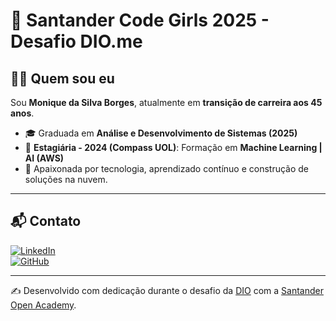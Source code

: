 # 🚀 Santander Code Girls 2025 - Desafio DIO.me

## 👩‍💻 Quem sou eu  
Sou **Monique da Silva Borges**, atualmente em **transição de carreira aos 45 anos**.  

- 🎓 Graduada em **Análise e Desenvolvimento de Sistemas (2025)**  
- 💼 **Estagiária - 2024 (Compass UOL)**: Formação em **Machine Learning | AI (AWS)**  
- 🚀 Apaixonada por tecnologia, aprendizado contínuo e construção de soluções na nuvem.  

---


## 📬 Contato  
[![LinkedIn](https://img.shields.io/badge/LinkedIn-blue?logo=linkedin&logoColor=white)](https://www.linkedin.com)  
[![GitHub](https://img.shields.io/badge/GitHub-black?logo=github&logoColor=white)](https://github.com/niqueborges)  

---
✍️ Desenvolvido com dedicação durante o desafio da [DIO](https://www.dio.me/) com a [Santander Open Academy](https://www.santanderopenacademy.com/).
